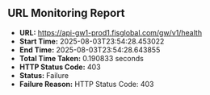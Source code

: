 ## URL Monitoring Report

- **URL:** https://api-gw1-prod1.fisglobal.com/gw/v1/health
- **Start Time:** 2025-08-03T23:54:28.453022
- **End Time:** 2025-08-03T23:54:28.643855
- **Total Time Taken:** 0.190833 seconds
- **HTTP Status Code:** 403
- **Status:** Failure
- **Failure Reason:** HTTP Status Code: 403
